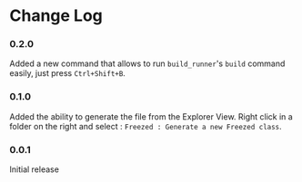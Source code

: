 # Change Log

### 0.2.0

Added a new command that allows to run `build_runner`'s `build` command easily, just press `Ctrl+Shift+B`.

### 0.1.0

Added the ability to generate the file from the Explorer View. Right click in a folder on the right and select : `Freezed : Generate a new Freezed class`.


### 0.0.1

Initial release